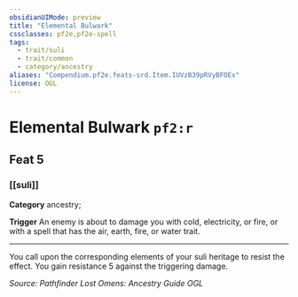 ```yaml
---
obsidianUIMode: preview
title: "Elemental Bulwark"
cssclasses: pf2e,pf2e-spell
tags:
  - trait/suli
  - trait/common
  - category/ancestry
aliases: "Compendium.pf2e.feats-srd.Item.IUVzB39pRVyBFOEx"
license: OGL
---
```

# Elemental Bulwark `pf2:r`
## Feat 5
### [[suli]]

**Category** ancestry; 




**Trigger** An enemy is about to damage you with cold, electricity, or fire, or with a spell that has the air, earth, fire, or water trait.

* * *

You call upon the corresponding elements of your suli heritage to resist the effect. You gain resistance 5 against the triggering damage.

*Source: Pathfinder Lost Omens: Ancestry Guide*
*OGL*